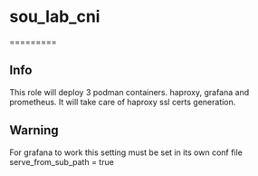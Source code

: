 # sou_lab_cni
=========

## Info

This role will deploy 3 podman containers. haproxy, grafana and prometheus.
It will take care of haproxy ssl certs generation.

## Warning

For grafana to work this setting must be set in its own conf file
serve_from_sub_path = true